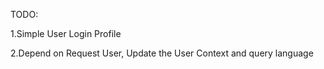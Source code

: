 TODO: 

1.Simple User Login Profile 

2.Depend on Request User, Update the User Context and query language
